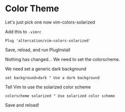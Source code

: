 # Color Theme

Let's just pick one now
vim-colors-solarized

Add this to `.vimrc`
```
Plug 'altercation/vim-colors-solarized'
```



Save, reload, and run PlugInstall

Nothing has changed...
We need to set the colorscheme.

We need set a generic dark background
```
set background=dark " Use a dark background 
```

Tell Vim to use the solarized color scheme
```
colorscheme solarized " Use solarized color scheme
```

Save and reload!
